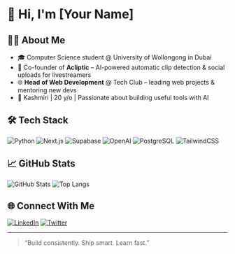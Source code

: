 # 👋 Hi, I'm [Your Name]

## 👨‍💻 About Me
- 🎓 Computer Science student @ University of Wollongong in Dubai
- 🧠 Co-founder of **Acliptic** – AI-powered automatic clip detection & social uploads for livestreamers
- 🌐 **Head of Web Development** @ Tech Club – leading web projects & mentoring new devs
- 📍 Kashmiri | 20 y/o | Passionate about building useful tools with AI

## 🛠️ Tech Stack
![Python](https://img.shields.io/badge/Python-3670A0?style=for-the-badge&logo=python&logoColor=white)
![Next.js](https://img.shields.io/badge/Next.js-000000?style=for-the-badge&logo=nextdotjs&logoColor=white)
![Supabase](https://img.shields.io/badge/Supabase-3ECF8E?style=for-the-badge&logo=supabase&logoColor=white)
![OpenAI](https://img.shields.io/badge/OpenAI-412991?style=for-the-badge&logo=openai&logoColor=white)
![PostgreSQL](https://img.shields.io/badge/PostgreSQL-336791?style=for-the-badge&logo=postgresql&logoColor=white)
![TailwindCSS](https://img.shields.io/badge/Tailwind_CSS-38B2AC?style=for-the-badge&logo=tailwind-css&logoColor=white)

## 📈 GitHub Stats
![GitHub Stats](https://github-readme-stats.vercel.app/api?username=yourusername&show_icons=true&theme=radical)
![Top Langs](https://github-readme-stats.vercel.app/api/top-langs/?username=yourusername&layout=compact&theme=radical)

## 🌐 Connect With Me
[![LinkedIn](https://img.shields.io/badge/LinkedIn-blue?style=flat&logo=linkedin)](https://linkedin.com/in/yourprofile)
[![Twitter](https://img.shields.io/badge/Twitter-1DA1F2?style=flat&logo=twitter&logoColor=white)](https://twitter.com/yourprofile)

---

> “Build consistently. Ship smart. Learn fast.”

